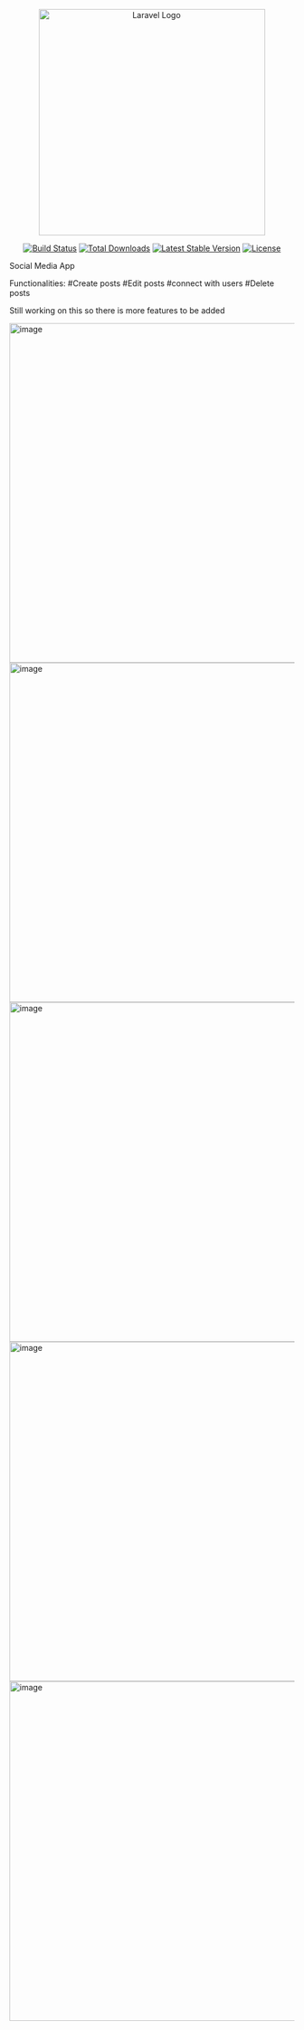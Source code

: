 <p align="center"><a href="https://laravel.com" target="_blank"><img src="https://raw.githubusercontent.com/laravel/art/master/logo-lockup/5%20SVG/2%20CMYK/1%20Full%20Color/laravel-logolockup-cmyk-red.svg" width="400" alt="Laravel Logo"></a></p>

<p align="center">
<a href="https://github.com/laravel/framework/actions"><img src="https://github.com/laravel/framework/workflows/tests/badge.svg" alt="Build Status"></a>
<a href="https://packagist.org/packages/laravel/framework"><img src="https://img.shields.io/packagist/dt/laravel/framework" alt="Total Downloads"></a>
<a href="https://packagist.org/packages/laravel/framework"><img src="https://img.shields.io/packagist/v/laravel/framework" alt="Latest Stable Version"></a>
<a href="https://packagist.org/packages/laravel/framework"><img src="https://img.shields.io/packagist/l/laravel/framework" alt="License"></a>
</p>

Social Media App

Functionalities:
    #Create posts
    #Edit posts
    #connect with users
    #Delete posts

Still working on this so there is more features to be added

<img src="https://files.fm/thumb_show.php?i=567ynq72r" width="600" alt="image">

<img src="https://files.fm/thumb_show.php?i=g9cb86hq8" width="600" alt="image">

<img src="https://files.fm/thumb_show.php?i=ad8rgtv88" width="600" alt="image">

<img src="https://files.fm/thumb_show.php?i=r3xhk9xk2" width="600" alt="image">

<img src="https://files.fm/thumb_show.php?i=crwjkt2es" width="600" alt="image">

